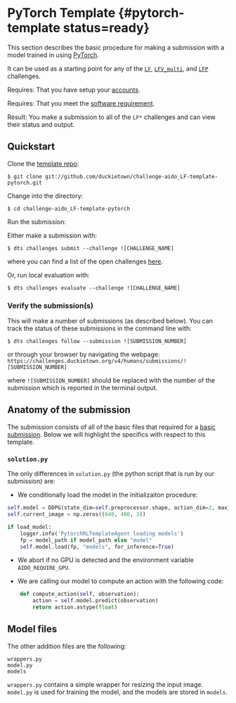 # PyTorch Template {#pytorch-template status=ready}

This section describes the basic procedure for making a submission with a model trained in using [PyTorch](https://pytorch.org/). 

It can be used as a starting point for any of the [`LF`](#challenge-LF), 
[`LFV_multi`](#challenge-LFV_multi), and [`LFP`](#challenge-LFP) challenges.

<div class='requirements' markdown='1'>

Requires: That you have setup your [accounts](#cm-accounts).

Requires: That you meet the [software requirement](#cm-sw).

Result: You make a submission to all of the `LF*` challenges and can view their status and output.

</div>

## Quickstart

Clone the [template repo](https://github.com/duckietown/challenge-aido_LF-template-pytorch):

    $ git clone git://github.com/duckietown/challenge-aido_LF-template-pytorch.git

Change into the directory:
    
    $ cd challenge-aido_LF-template-pytorch 
        
Run the submission:

Either make a submission with:

    $ dts challenges submit --challenge ![CHALLENGE_NAME]
    
where you can find a list of the open challenges [here](https://challenges.duckietown.org/v4/humans/challenges).


Or, run local evaluation with:

    $ dts challenges evaluate --challenge ![CHALLENGE_NAME]

### Verify the submission(s)

This will make a number of submissions (as described below). You can track the status of these submissions in the command line with:

    $ dts challenges follow --submission ![SUBMISSION_NUMBER]

or through your browser by navigating the webpage: `https://challenges.duckietown.org/v4/humans/submissions/![SUBMISSION_NUMBER]`

where `![SUBMISSION_NUMBER]` should be replaced with the number of the submission which is reported in the terminal output. 

## Anatomy of the submission

The submission consists of all of the basic files that required for a [basic submission](#minimal-template). Below we will highlight the specifics with respect to this template.

### `solution.py`

The only differences in `solution.py` (the python script that is run by our submission) are:

 - We conditionally load the model in the initializaiton procedure:
 
```python
self.model = DDPG(state_dim=self.preprocessor.shape, action_dim=2, max_action=1, net_type="cnn")
self.current_image = np.zeros((640, 480, 3))

if load_model:
    logger.info('PytorchRLTemplateAgent loading models')
    fp = model_path if model_path else "model"
    self.model.load(fp, "models", for_inference=True)
```
 
 -  We abort if no GPU is detected and the environment variable `AIDO_REQUIRE_GPU`.
 
 
 - We are calling our model to compute an action with the following code:

```python
    def compute_action(self, observation):
        action = self.model.predict(observation)
        return action.astype(float)
```

## Model files

The other addition files are the following:

    wrappers.py
    model.py
    models

`wrappers.py` contains a simple wrapper for resizing the input image. `model.py` is used for training the model, and the models are stored in `models`.

